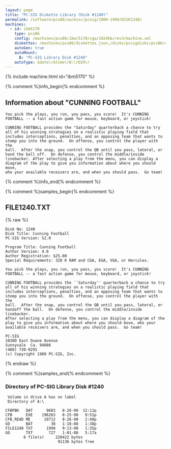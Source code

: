 ```yaml
---
layout: page
title: "PC-SIG Diskette Library (Disk #1240)"
permalink: /software/pcx86/sw/misc/pcsig/1000-1999/DISK1240/
machines:
  - id: ibm5170
    type: pcx86
    config: /machines/pcx86/ibm/5170/cga/1024kb/rev3/machine.xml
    diskettes: /machines/pcx86/diskettes.json,/disks/pcsigdisks/pcx86/diskettes.json
    autoGen: true
    autoMount:
      B: "PC-SIG Library Disk #1240"
    autoType: $date\r$time\rB:\rDIR\r
---
```


{% include machine.html id="ibm5170" %}

{% comment %}info_begin{% endcomment %}

## Information about "CUNNING FOOTBALL"

    You pick the plays, you run, you pass, you score!  It's CUNNING
    FOOTBALL -- a fast action game for mouse, keyboard, or joystick!
    
    CUNNING FOOTBALL provides the "Saturday" quarterback a chance to try
    all of his winning strategies on a realistic playing field that
    includes interceptions, penalties, and an opposing team that wants to
    stomp you into the ground.  On offense, you control the player with the
    ball.  After the snap, you control the QB until you pass, lateral, or
    hand the ball off.  On defense, you control the middle/inside
    linebacker. After selecting a play from the menu, you can display a
    diagram of the play to give you information about where you should move,
    who your available receivers are, and when you should pass.  Go team!
{% comment %}info_end{% endcomment %}

{% comment %}samples_begin{% endcomment %}

## FILE1240.TXT

{% raw %}
```
Disk No: 1240                                                           
Disk Title: Cunning Football                                            
PC-SIG Version: S2.0                                                    
                                                                        
Program Title: Cunning Football                                         
Author Version: 4.0                                                     
Author Registration: $25.00                                             
Special Requirements: 320 K RAM and CGA, EGA, VGA, or Hercules.         
                                                                        
You pick the plays, you run, you pass, you score!  It's CUNNING         
FOOTBALL -- a fast action game for mouse, keyboard, or joystick!        
                                                                        
CUNNING FOOTBALL provides the ``Saturday'' quarterback a chance to try  
all of his winning strategies on a realistic playing field that         
includes interceptions, penalties, and an opposing team that wants to   
stomp you into the ground.  On offense, you control the player with the 
ball.  After the snap, you control the QB until you pass, lateral, or   
handoff the ball.  On defense, you control the middle/inside linebacker.
After selecting a play from the menu, you can display a diagram of the  
play to give you information about where you should move, who your      
available receivers are, and when you should pass.  Go team!            
                                                                        
PC-SIG                                                                  
1030D East Duane Avenue                                                 
Sunnyvale  Ca. 94086                                                    
(408) 730-9291                                                          
(c) Copyright 1989 PC-SIG, Inc.                                         
```
{% endraw %}

{% comment %}samples_end{% endcomment %}

### Directory of PC-SIG Library Disk #1240

     Volume in drive A has no label
     Directory of A:\

    CFBPBK   DAT      9683   8-26-90  12:11p
    CFB      EXE    196263   8-25-90   9:51p
    CFB_READ ME      19712   8-26-90   2:49p
    GO       BAT        38   1-18-88   1:38p
    FILE1240 TXT      1999   9-13-90   1:35p
    GO       TXT       727   1-01-80   5:17a
            6 file(s)     228422 bytes
                           91136 bytes free
